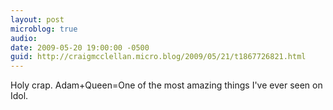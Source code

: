 ```yaml
---
layout: post
microblog: true
audio: 
date: 2009-05-20 19:00:00 -0500
guid: http://craigmcclellan.micro.blog/2009/05/21/t1867726821.html
---
```

Holy crap. Adam+Queen=One of the most amazing things I've ever seen on Idol.
